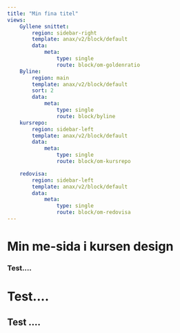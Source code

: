 ```yaml
---
title: "Min fina titel"
views:
    Gyllene snittet:
        region: sidebar-right
        template: anax/v2/block/default
        data:
            meta:
                type: single
                route: block/om-goldenratio
    Byline:
        region: main
        template: anax/v2/block/default
        sort: 2
        data:
            meta:
                type: single
                route: block/byline
    kursrepo:
        region: sidebar-left
        template: anax/v2/block/default
        data:
            meta:
                type: single
                route: block/om-kursrepo

    redovisa:
        region: sidebar-left
        template: anax/v2/block/default
        data:
            meta:
                type: single
                route: block/om-redovisa
---
```

Min me-sida i kursen design
=========================

### Test....

Test....
========

Test ....
---------
